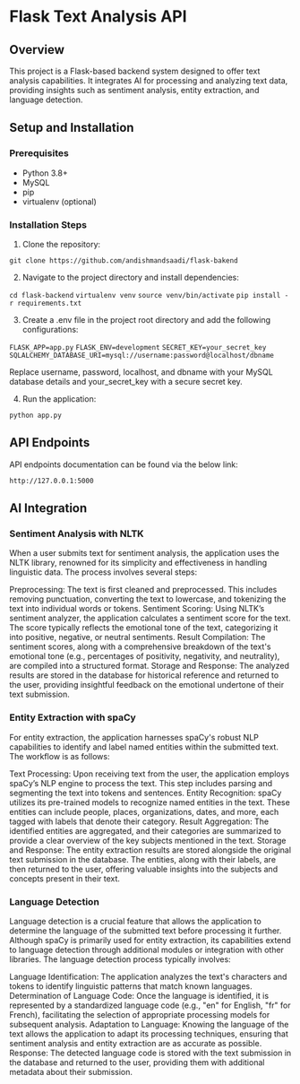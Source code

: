 # Flask Text Analysis API

## Overview

This project is a Flask-based backend system designed to offer text analysis capabilities. It integrates AI for processing and analyzing text data, providing insights such as sentiment analysis, entity extraction, and language detection.

## Setup and Installation

### Prerequisites

- Python 3.8+
- MySQL
- pip
- virtualenv (optional)

### Installation Steps

1. Clone the repository:

`git clone https://github.com/andishmandsaadi/flask-bakend`

2. Navigate to the project directory and install dependencies:

`cd flask-backend`
`virtualenv venv`
`source venv/bin/activate`
`pip install -r requirements.txt`

3. Create a .env file in the project root directory and add the following configurations:

`FLASK_APP=app.py`
`FLASK_ENV=development`
`SECRET_KEY=your_secret_key`
`SQLALCHEMY_DATABASE_URI=mysql://username:password@localhost/dbname`

Replace username, password, localhost, and dbname with your MySQL database details and your_secret_key with a secure secret key.

4. Run the application:

`python app.py`


## API Endpoints

API endpoints documentation can be found via the below link:

`http://127.0.0.1:5000`

## AI Integration

### Sentiment Analysis with NLTK
When a user submits text for sentiment analysis, the application uses the NLTK library, renowned for its simplicity and effectiveness in handling linguistic data. The process involves several steps:

Preprocessing: The text is first cleaned and preprocessed. This includes removing punctuation, converting the text to lowercase, and tokenizing the text into individual words or tokens.
Sentiment Scoring: Using NLTK’s sentiment analyzer, the application calculates a sentiment score for the text. The score typically reflects the emotional tone of the text, categorizing it into positive, negative, or neutral sentiments.
Result Compilation: The sentiment scores, along with a comprehensive breakdown of the text's emotional tone (e.g., percentages of positivity, negativity, and neutrality), are compiled into a structured format.
Storage and Response: The analyzed results are stored in the database for historical reference and returned to the user, providing insightful feedback on the emotional undertone of their text submission.

### Entity Extraction with spaCy
For entity extraction, the application harnesses spaCy's robust NLP capabilities to identify and label named entities within the submitted text. The workflow is as follows:

Text Processing: Upon receiving text from the user, the application employs spaCy’s NLP engine to process the text. This step includes parsing and segmenting the text into tokens and sentences.
Entity Recognition: spaCy utilizes its pre-trained models to recognize named entities in the text. These entities can include people, places, organizations, dates, and more, each tagged with labels that denote their category.
Result Aggregation: The identified entities are aggregated, and their categories are summarized to provide a clear overview of the key subjects mentioned in the text.
Storage and Response: The entity extraction results are stored alongside the original text submission in the database. The entities, along with their labels, are then returned to the user, offering valuable insights into the subjects and concepts present in their text.

### Language Detection
Language detection is a crucial feature that allows the application to determine the language of the submitted text before processing it further. Although spaCy is primarily used for entity extraction, its capabilities extend to language detection through additional modules or integration with other libraries. The language detection process typically involves:

Language Identification: The application analyzes the text's characters and tokens to identify linguistic patterns that match known languages.
Determination of Language Code: Once the language is identified, it is represented by a standardized language code (e.g., "en" for English, "fr" for French), facilitating the selection of appropriate processing models for subsequent analysis.
Adaptation to Language: Knowing the language of the text allows the application to adapt its processing techniques, ensuring that sentiment analysis and entity extraction are as accurate as possible.
Response: The detected language code is stored with the text submission in the database and returned to the user, providing them with additional metadata about their submission.